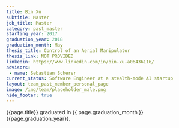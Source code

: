 ```yaml
---
title: Bin Xu
subtitle: Master
job_title: Master
category: past_master
starting_year: 2017
graduation_year: 2018
graduation_month: May
thesis_title: Control of an Aerial Manipulator
thesis_link: NOT PROVIDED
linkedin: https://www.linkedin.com/in/bin-xu-a06436116/
advisors:
 - name: Sebastian Scherer
current_status: Software Engineer at a stealth-mode AI startup
layout: team_past_member_personal_page
image: /img/team/placeholder_male.png
hide_footer: true
---
```


{{page.title}} graduated in {{ page.graduation_month }} {{page.graduation_year}}.

